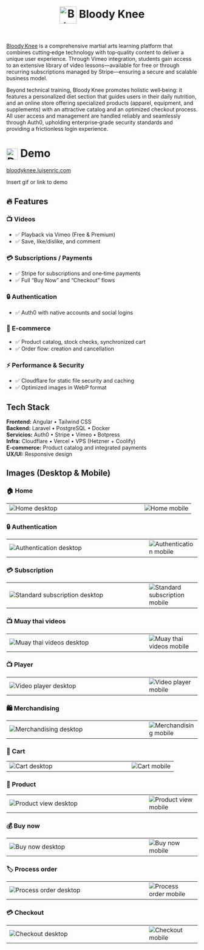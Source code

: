 <h1 align="center">
  <img src="https://i.imgur.com/rQOVk4x.png"
       width="45"
       valign="middle"
       alt="Bloody Knee logo">
  Bloody Knee
</h1>

<br> 

[Bloody Knee](https://bloodyknee.luisenric.com) is a comprehensive martial arts learning platform that combines cutting‑edge technology with top‑quality content to deliver a unique user experience. Through Vimeo integration, students gain access to an extensive library of video lessons—available for free or through recurring subscriptions managed by Stripe—ensuring a secure and scalable business model.

Beyond technical training, Bloody Knee promotes holistic well‑being: it features a personalized diet section that guides users in their daily nutrition, and an online store offering specialized products (apparel, equipment, and supplements) with an attractive catalog and an optimized checkout process. All user access and management are handled reliably and seamlessly through Auth0, upholding enterprise‑grade security standards and providing a frictionless login experience.

<h1>
  <img src="https://media.giphy.com/media/3oKIPnAiaMCws8nOsE/giphy.gif" 
    width="30"
    valign="middle"
    alt="Demo gift">
  Demo
</h1>

[bloodyknee.luisenric.com](https://bloodyknee.luisenric.com)

Insert gif or link to demo

## 🔥 Features

### 📺 Videos
- ✅ Playback via Vimeo (Free & Premium)
- ✅ Save, like/dislike, and comment

### 💳 Subscriptions / Payments
- ✅ Stripe for subscriptions and one‑time payments  
- ✅ Full “Buy Now” and “Checkout” flows

### 🔒 Authentication
- ✅ Auth0 with native accounts and social logins

### 🛒 E‑commerce
- ✅ Product catalog, stock checks, synchronized cart 
- ✅ Order flow: creation and cancellation

### ⚡ Performance & Security
- ✅ Cloudflare for static file security and caching
- ✅ Optimized images in WebP format



## Tech Stack

**Frontend:** Angular • Tailwind CSS  
**Backend:** Laravel • PostgreSQL • Docker  
**Servicios:** Auth0 • Stripe • Vimeo • Botpress  
**Infra:** Cloudflare • Vercel • VPS (Hetzner + Coolify)  
**E-commerce:** Product catalog and integrated payments  
**UX/UI:** Responsive design

## Images (Desktop & Mobile)

<div>

  ### 🏠 Home

  <table width="100%">
    <tr>
      <td width="73%">
        <img src="https://i.imgur.com/tcQkcWm.png" valign="middle" alt="Home desktop">
      </td>
      <td>
        <img src="https://i.imgur.com/1bOpcqN.jpeg" valign="middle" alt="Home mobile">
      </td>
    </tr>
  </table>

  ### 🔒 Authentication

  <table width="100%">
    <tr>
      <td width="73%">
        <img src="https://i.imgur.com/NpHb29W.png" valign="middle" alt="Authentication desktop">
      </td>
      <td>
        <img src="https://i.imgur.com/Lz8f9w4.jpeg" valign="middle" alt="Authentication mobile">
      </td>
    </tr>
  </table>

  ### 💳 Subscription

  <table width="100%">
    <tr>
      <td width="73%">
        <img src="https://i.imgur.com/4COMeaF.png" valign="middle" alt="Standard subscription desktop">
        </td>
      <td>
        <img src="https://i.imgur.com/o29Vv0w.jpeg" valign="middle" alt="Standard subscription mobile">
      </td>
    </tr>
  </table>

  ### 📺 Muay thai videos

  <table width="100%">
    <tr>
      <td width="73%">
        <img src="https://i.imgur.com/mvEU14B.png" valign="middle" alt="Muay thai videos desktop">
      </td>
      <td>
        <img src="https://i.imgur.com/rpwUj63.jpeg" valign="middle" alt="Muay thai videos mobile">
      </td>
    </tr>
  </table>
  
  ### 📺 Player

  <table width="100%">
    <tr>
      <td width="73%">
        <img src="https://i.imgur.com/EP0Xt9Y.png" valign="middle" alt="Video player desktop">
      </td>
      <td>
        <img src="https://i.imgur.com/oH2MZ2h.jpeg" valign="middle" alt="Video player mobile">
      </td>
    </tr>
  </table>

  ### 🛍️ Merchandising
  
  <table width="100%">
    <tr>
      <td width="73%">
        <img src="https://i.imgur.com/ThJ7TzA.png" valign="middle" alt="Merchandising desktop">
      </td>
      <td>
        <img src="https://i.imgur.com/GdZA5l8.jpeg" valign="middle" alt="Merchandising mobile">
      </td>
    </tr>
  </table>

  ### 🛒 Cart

  <table width="100%">
    <tr>
      <td width="73%">
        <img src="https://i.imgur.com/Kqdzv0I.png" valign="middle" alt="Cart desktop">
      </td>
      <td>
        <img src="https://i.imgur.com/3tSbujl.jpeg" valign="middle" alt="Cart mobile">
      </td>
    </tr>
  </table>

  ### 🎒 Product

  <table width="100%">
    <tr>
      <td width="73%">
        <img src="https://i.imgur.com/5UqeYjf.png" valign="middle" alt="Product view desktop">
      </td>
      <td>
        <img src="https://i.imgur.com/DSOFPXS.jpeg" valign="middle" alt="Product view mobile">
      </td>
    </tr>
  </table>

  ### 💰 Buy now

  <table width="100%">
    <tr>
      <td width="73%">
        <img src="https://i.imgur.com/iTxbNKx.png" valign="middle" alt="Buy now desktop">
      </td>
      <td>
        <img src="https://i.imgur.com/xGCrM7E.jpeg" valign="middle" alt="Buy now mobile">
      </td>
    </tr>
  </table>
  
  ### 🏷️ Process order
  <table width="100%">
    <tr>
      <td width="73%">
        <img src="https://i.imgur.com/T63xmxN.png" valign="middle" alt="Process order desktop">
      </td>
      <td>
        <img src="https://i.imgur.com/gvsIWgy.jpeg" valign="middle" alt="Process order mobile">
      </td>
    </tr>
  </table>

  ### 💳 Checkout
  <table width="100%">
    <tr>
      <td width="73%">
        <img src="https://i.imgur.com/zkoAsoh.png" valign="middle" alt="Checkout desktop">
      </td>
      <td>
        <img src="https://i.imgur.com/d8b4ukt.jpeg" valign="middle" alt="Checkout mobile">
      </td>
    </tr>
  </table>
</div>
